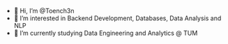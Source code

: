 - 👋 Hi, I’m @Toench3n
- 👀 I’m interested in Backend Development, Databases, Data Analysis and NLP
- 🌱 I’m currently studying Data Engineering and Analytics @ TUM
<!---
Toench3n/Toench3n is a ✨ special ✨ repository because its `README.md` (this file) appears on your GitHub profile.
You can click the Preview link to take a look at your changes.
--->
